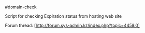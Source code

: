 #domain-check

Script for checking Expiration status from hosting web site

Forum thread:
[http://forum.sys-admin.kz/index.php?topic=4458.0]
